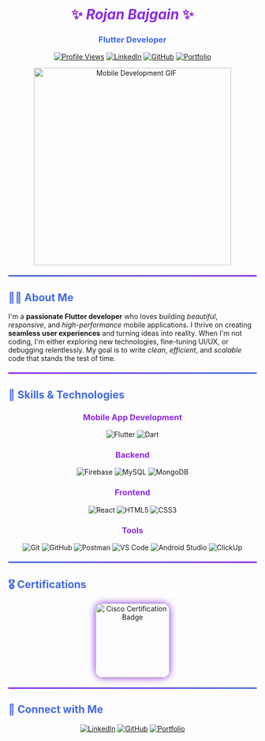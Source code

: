 <div align="center">
  
# <span style="color:#8A2BE2">✨ *Rojan Bajgain* ✨</span>

### <span style="color:#4169E1">**Flutter Developer**</span> 

[![Profile Views](https://komarev.com/ghpvc/?username=RojanBajgain&label=Profile%20views&color=6e5494&style=flat-square)](https://github.com/RojanBajgain)
[![LinkedIn](https://img.shields.io/badge/LinkedIn-Connect-blue?style=flat-square&logo=linkedin)](https://www.linkedin.com/in/rojan-bajgain-201b1b26b/)
[![GitHub](https://img.shields.io/badge/GitHub-Profile-181717?style=flat-square&logo=github&logoColor=white)](https://github.com/RojanBajgain)
[![Portfolio](https://img.shields.io/badge/Portfolio-Website-FF7139?style=flat-square&logo=firefox-browser&logoColor=white)](https://www.rojanbajgain.com.np)


<img align="center" width="400" src="https://media.giphy.com/media/RbDKaczqWovIugyJmW/giphy.gif" alt="Mobile Development GIF" />

</div>

<div style="background: linear-gradient(to right, #4169E1, #8A2BE2); height: 3px; margin: 20px 0;"></div>

## <span style="color:#4169E1">👨‍💻 **About Me**</span>

I'm a **passionate Flutter developer** who loves building *beautiful*, *responsive*, and *high-performance* mobile applications. I thrive on creating **seamless user experiences** and turning ideas into reality. When I'm not coding, I'm either exploring new technologies, fine-tuning UI/UX, or debugging relentlessly. My goal is to write *clean*, *efficient*, and *scalable* code that stands the test of time.

<div style="background: linear-gradient(to right, #8A2BE2, #4169E1); height: 3px; margin: 20px 0;"></div>

## <span style="color:#4169E1">🚀 **Skills & Technologies**</span>

<div align="center">

### <span style="color:#8A2BE2">**Mobile App Development**</span>
![Flutter](https://img.shields.io/badge/Flutter-02569B?style=for-the-badge&logo=flutter&logoColor=white)
![Dart](https://img.shields.io/badge/Dart-0175C2?style=for-the-badge&logo=dart&logoColor=white)

### <span style="color:#8A2BE2">**Backend**</span>
![Firebase](https://img.shields.io/badge/Firebase-FFCA28?style=for-the-badge&logo=firebase&logoColor=black)
![MySQL](https://img.shields.io/badge/MySQL-4479A1?style=for-the-badge&logo=mysql&logoColor=white)
![MongoDB](https://img.shields.io/badge/MongoDB-47A248?style=for-the-badge&logo=mongodb&logoColor=white)

### <span style="color:#8A2BE2">**Frontend**</span>
![React](https://img.shields.io/badge/React-61DAFB?style=for-the-badge&logo=react&logoColor=black)
![HTML5](https://img.shields.io/badge/HTML5-E34F26?style=for-the-badge&logo=html5&logoColor=white)
![CSS3](https://img.shields.io/badge/CSS3-1572B6?style=for-the-badge&logo=css3&logoColor=white)

### <span style="color:#8A2BE2">**Tools**</span>
![Git](https://img.shields.io/badge/Git-F05032?style=for-the-badge&logo=git&logoColor=white)
![GitHub](https://img.shields.io/badge/GitHub-181717?style=for-the-badge&logo=github&logoColor=white)
![Postman](https://img.shields.io/badge/Postman-FF6C37?style=for-the-badge&logo=postman&logoColor=white)
![VS Code](https://img.shields.io/badge/VS_Code-007ACC?style=for-the-badge&logo=visual-studio-code&logoColor=white)
![Android Studio](https://img.shields.io/badge/Android%20Studio-3DDC84?style=for-the-badge&logo=android-studio&logoColor=white)
![ClickUp](https://img.shields.io/badge/ClickUp-7B68EE?style=for-the-badge&logo=clickup&logoColor=white)

</div>

<div style="background: linear-gradient(to right, #4169E1, #8A2BE2); height: 3px; margin: 20px 0;"></div>

## <span style="color:#4169E1">🎖 **Certifications**</span>

<div align="center">

<a href="https://www.credly.com/badges/9a3ee4a8-dbf3-4843-8f40-6b9bb0ba29a5/public_url" target="_blank">
  <img src="https://images.credly.com/size/200x200/images/0a4d7f8f-cc83-4e2e-8f4a-1a8036ec3d92/blob.png" width="150" alt="Cisco Certification Badge" style="border-radius:15px; box-shadow: 0 0 15px #8A2BE2;">
</a>

</div>

<div style="background: linear-gradient(to right, #8A2BE2, #4169E1); height: 3px; margin: 20px 0;"></div>

## <span style="color:#4169E1">🔗 **Connect with Me**</span>

<div align="center">
  
[![LinkedIn](https://img.shields.io/badge/LinkedIn-%230077B5.svg?style=for-the-badge&logo=linkedin&logoColor=white)](https://www.linkedin.com/in/rojan-bajgain-201b1b26b/)
[![GitHub](https://img.shields.io/badge/GitHub-%23121011.svg?style=for-the-badge&logo=github&logoColor=white)](https://github.com/RojanBajgain)
[![Portfolio](https://img.shields.io/badge/Portfolio-%23FF7139.svg?style=for-the-badge&logo=firefox-browser&logoColor=white)](https://www.rojanbajgain.com.np)

</div>
